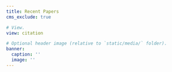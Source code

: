 ```yaml
---
title: Recent Papers
cms_exclude: true

# View.
view: citation

# Optional header image (relative to `static/media/` folder).
banner:
  caption: ''
  image: ''
---
```

